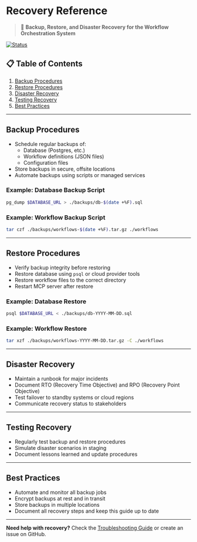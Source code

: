 # Recovery Reference

> 💾 **Backup, Restore, and Disaster Recovery for the Workflow Orchestration System**

[![Status](https://img.shields.io/badge/status-recovery_reference-green.svg)](https://github.com/yourusername/workflow-orchestration-system)

## 📋 Table of Contents

1. [Backup Procedures](#backup-procedures)
2. [Restore Procedures](#restore-procedures)
3. [Disaster Recovery](#disaster-recovery)
4. [Testing Recovery](#testing-recovery)
5. [Best Practices](#best-practices)

---

## Backup Procedures

- Schedule regular backups of:
  - Database (Postgres, etc.)
  - Workflow definitions (JSON files)
  - Configuration files
- Store backups in secure, offsite locations
- Automate backups using scripts or managed services

### Example: Database Backup Script

```sh
pg_dump $DATABASE_URL > ./backups/db-$(date +%F).sql
```

### Example: Workflow Backup Script

```sh
tar czf ./backups/workflows-$(date +%F).tar.gz ./workflows
```

---

## Restore Procedures

- Verify backup integrity before restoring
- Restore database using `psql` or cloud provider tools
- Restore workflow files to the correct directory
- Restart MCP server after restore

### Example: Database Restore

```sh
psql $DATABASE_URL < ./backups/db-YYYY-MM-DD.sql
```

### Example: Workflow Restore

```sh
tar xzf ./backups/workflows-YYYY-MM-DD.tar.gz -C ./workflows
```

---

## Disaster Recovery

- Maintain a runbook for major incidents
- Document RTO (Recovery Time Objective) and RPO (Recovery Point Objective)
- Test failover to standby systems or cloud regions
- Communicate recovery status to stakeholders

---

## Testing Recovery

- Regularly test backup and restore procedures
- Simulate disaster scenarios in staging
- Document lessons learned and update procedures

---

## Best Practices

- Automate and monitor all backup jobs
- Encrypt backups at rest and in transit
- Store backups in multiple locations
- Document all recovery steps and keep this guide up to date

---

**Need help with recovery?** Check the [Troubleshooting Guide](troubleshooting.md) or create an issue on GitHub. 